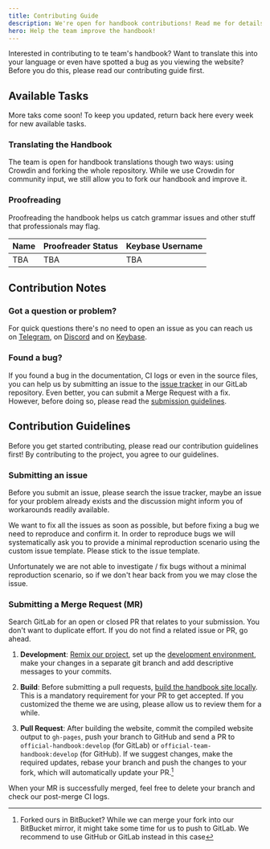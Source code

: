 ```yaml
---
title: Contributing Guide
description: We're open for handbook contributions! Read me for details.
hero: Help the team improve the handbook!
---
```


Interested in contributing to te team's handbook? Want to translate this into your language or even have spotted a
bug as you viewing the website? Before you do this, please read our contributing guide first.

## Available Tasks
More taks come soon! To keep you updated, return back here every week for new available tasks.

### Translating the Handbook
The team is open for handbook translations though two ways: using Crowdin and forking the whole repository.
While we use Crowdin for community input, we still allow you to fork our handbook and improve it.

### Proofreading
Proofreading the handbook helps us catch grammar issues and other stuff that professionals may flag.

| Name | Proofreader Status | Keybase Username |
| ---- | ------------------ | ---------------- |
| TBA | TBA | TBA |

## Contribution Notes
### Got a question or problem?

For quick questions there's no need to open an issue as you can reach us on
[Telegram][tg], on [Discord][discord] and on [Keybase][keybase].

  [tg]: https://t.me/ThePinsTeamCommunity
  [discord]: https://discord.gg/
  [keybase]: https://keybase.io/team/madebythepinshub

### Found a bug?

If you found a bug in the documentation, CI logs or even in the source files, you can help us by 
submitting an issue to the [issue tracker][issue-tracker] in our GitLab repository.
Even better, you can submit a Merge Request with a fix. However, before doing so,
please read the [submission guidelines][guidelines].

  [issue-tracker]: https://gitlab.com/MadeByThePinsTeam-DevLabs/official-handbook/issues
  [guidelines]: #contribution-guidelines

## Contribution Guidelines
Before you get started contributing, please read our contribution guidelines first!
By contributing to the project, you agree to our guidelines.

### Submitting an issue

Before you submit an issue, please search the issue tracker, maybe an issue for
your problem already exists and the discussion might inform you of workarounds
readily available.

We want to fix all the issues as soon as possible, but before fixing a bug we
need to reproduce and confirm it. In order to reproduce bugs we will
systematically ask you to provide a minimal reproduction scenario using the
custom issue template. Please stick to the issue template.

Unfortunately we are not able to investigate / fix bugs without a minimal
reproduction scenario, so if we don't hear back from you we may close the issue.

### Submitting a Merge Request (MR)

Search GitLab for an open or closed PR that relates to your submission. You
don't want to duplicate effort. If you do not find a related issue or PR,
go ahead.

1. **Development**: [Remix our project][remix-on-gitlab], set up the [development environment][dev-env],
  make your changes in a separate git branch and add descriptive messages to
  your commits.

2. **Build**: Before submitting a pull requests, [build the handbook site locally][build]. This is
  a mandatory requirement for your PR to get accepted. If you customized the theme we are using,
  please allow us to review them for a while.

3. **Pull Request**: After building the website, commit the compiled website output to `gh-pages`, push
  your branch to GitHub and send a PR to `official-handbook:develop` (for GitLab) or `official-team-handbook:develop`
  (for GitHub). If we suggest changes, make the required updates, rebase your branch and push
  the changes to your fork, which will automatically update your PR.[^1]

When your MR is successfully merged, feel free to delete your branch and check our post-merge CI
logs.

  [dev-env]: getting-started#setting-up-your-dev-environment
  [build]: getting-started#build-process
  [remix-on-gitlab]: https://gitlab.com/MadeByThePinsTeam-DevLabs/official-handbook/-/forks/new
  [^1]: Forked ours in BitBucket? While we can merge your fork into our BitBucket mirror, it might take some
  time for us to push to GitLab. We recommend to use GitHub or GitLab instead in this case